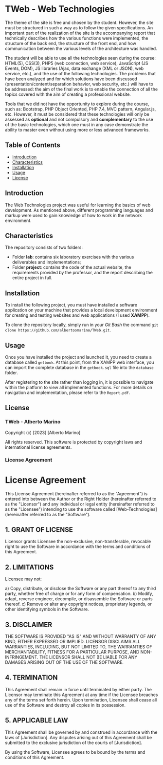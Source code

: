 # TWeb - Web Technologies

The theme of the site is free and chosen by the student. However, the site must be structured in such a way as to follow the given specifications. An important part of the realization of the site is the accompanying report that technically describes how the various functions were implemented, the structure of the back end, the structure of the front end, and how communication between the various levels of the architecture was handled.

The student will be able to use all the technologies seen during the course: HTML(5), CSS(3), PHP5 (web connection, web service), JavaScript (JS Events, DOM), JS libraries (Ajax, data exchange (XML or JSON), web service, etc.), and the use of the following technologies. The problems that have been analyzed and for which solutions have been discussed (presentation/content/separation behavior, web security, etc.) will have to be addressed: the aim of the final work is to enable the connection of all the topics covered with the aim of creating a professional website.

Tools that we did not have the opportunity to explore during the course, such as: Bootstrap, PHP Object Oriented, PHP 7.4, MVC pattern, Angular.js, etc. However, it must be considered that these technologies will only be assessed as **optional** and not compulsory and **complementary** to the use of the basic technologies, which one must in any case demonstrate the ability to master even without using more or less advanced frameworks.

## Table of Contents

- [Introduction](#introduction)
- [Characteristics](#characteristics)
- [Installation](#installation)
- [Usage](#usage)
- [License](#license)

## Introduction

The Web Technologies project was useful for learning the basics of web development. As mentioned above, different programming languages and markup were used to gain knowledge of how to work in the network environment.

## Characteristics

The repository consists of two folders:
- Folder **lab**: contains six laboratory exercises with the various deliverables and implementations;
- Folder **project**: contains the code of the actual website, the requirements provided by the professor, and the report describing the entire project in full.

## Installation

To install the following project, you must have installed a software application on your machine that provides a local development environment for creating and testing websites and web applications (I used **XAMPP**).

To clone the repository locally, simply run in your *Git Bash* the command `git clone https://github.com/albertoomarino/TWeb.git`.

## Usage

Once you have installed the project and launched it, you need to create a database called `getbook`. At this point, from the XAMPP web interface, you can import the complete database in the `getbook.sql` file into the `database` folder.

After registering to the site rather than logging in, it is possible to navigate within the platform to view all implemented functions. For more details on navigation and implementation, please refer to the `Report.pdf`.

## License

### TWeb - Alberto Marino

Copyright (c) [2023] [Alberto Marino]

All rights reserved. This software is protected by copyright laws and international license agreements.

### License Agreement

# License Agreement

This License Agreement (hereinafter referred to as the "Agreement") is entered into between the Author or the Right Holder (hereinafter referred to as the "Licensor") and any individual or legal entity (hereinafter referred to as the "Licensee") intending to use the software called [Web-Technologies] (hereinafter referred to as the "Software").

## 1. GRANT OF LICENSE

Licensor grants Licensee the non-exclusive, non-transferable, revocable right to use the Software in accordance with the terms and conditions of this Agreement.

## 2. LIMITATIONS

Licensee may not:

a) Copy, distribute, or disclose the Software or any part thereof to any third party, whether free of charge or for any form of compensation.
b) Modify, adapt, reverse engineer, decompile, or disassemble the Software or parts thereof.
c) Remove or alter any copyright notices, proprietary legends, or other identifying symbols in the Software.

## 3. DISCLAIMER

THE SOFTWARE IS PROVIDED "AS IS" AND WITHOUT WARRANTY OF ANY KIND, EITHER EXPRESSED OR IMPLIED. LICENSOR DISCLAIMS ALL WARRANTIES, INCLUDING, BUT NOT LIMITED TO, THE WARRANTIES OF MERCHANTABILITY, FITNESS FOR A PARTICULAR PURPOSE, AND NON-INFRINGEMENT. THE LICENSOR SHALL NOT BE LIABLE FOR ANY DAMAGES ARISING OUT OF THE USE OF THE SOFTWARE.

## 4. TERMINATION

This Agreement shall remain in force until terminated by either party. The Licensor may terminate this Agreement at any time if the Licensee breaches any of the terms set forth herein. Upon termination, Licensee shall cease all use of the Software and destroy all copies in its possession.

## 5. APPLICABLE LAW

This Agreement shall be governed by and construed in accordance with the laws of [Jurisdiction]. Any disputes arising out of this Agreement shall be submitted to the exclusive jurisdiction of the courts of [Jurisdiction].

By using the Software, Licensee agrees to be bound by the terms and conditions of this Agreement.
